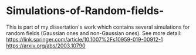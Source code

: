 # Simulations-of-Random-fields-
This is part of my dissertation's work which contains several simulations for random fields (Gaussian ones and non-Gaussian ones).
See more detail:
https://link.springer.com/article/10.1007%2Fs10959-019-00912-1 
https://arxiv.org/abs/2003.10790 
